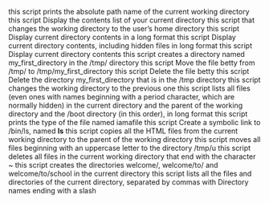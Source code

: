 this script  prints the absolute path name of the current working directory
this script Display the contents list of your current directory
this script that changes the working directory to the user’s home directory
this script Display current directory contents in a long format
this script Display current directory contents, including hidden files in long format
this script Display current directory contents
this script creates a directory named my_first_directory in the /tmp/ directory
this script Move the file betty from /tmp/ to /tmp/my_first_directory
this script Delete the file betty
this script Delete the directory my_first_directory that is in the /tmp directory
this script changes the working directory to the previous one
this script lists all files (even ones with names beginning with a period character, which are normally hidden) in the current directory and the parent of the working directory and the /boot directory (in this order), in long format
this script prints the type of the file named iamafile
this script Create a symbolic link to /bin/ls, named __ls__
this script copies all the HTML files from the current working directory to the parent of the working directory
this script moves all files beginning with an uppercase letter to the directory /tmp/u
this script deletes all files in the current working directory that end with the character ~
this script creates the directories welcome/, welcome/to/ and welcome/to/school in the current directory
this script lists all the files and directories of the current directory, separated by commas with Directory names  ending with a slash
